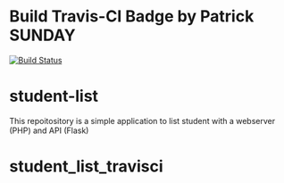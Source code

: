 # Build Travis-CI Badge by Patrick SUNDAY

[![Build Status](https://travis-ci.org/PSU01/student_list_travisci.svg?branch=master)](https://travis-ci.org/PSU01/student_list_travisci)
# student-list 
This repoitository is a simple application to list student with a webserver (PHP) and API (Flask)

# student_list_travisci
